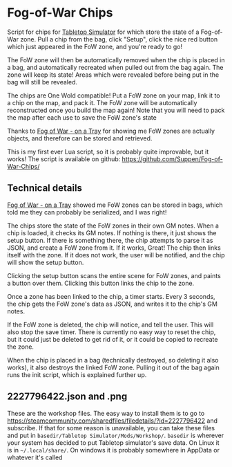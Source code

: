 Fog-of-War Chips
================

Script for chips for [Tabletop Simulator](https://www.tabletopsimulator.com/) for which store the state of a Fog-of-War zone. Pull a chip from the bag, click "Setup", click the nice red button which just appeared in the FoW zone, and you're ready to go!

The FoW zone will then be automatically removed when the chip is placed in a bag, and automatically recreated when pulled out from the bag again. The zone will keep its state! Areas which were revealed before being put in the bag will still be revealed.

The chips are One Wold compatible! Put a FoW zone on your map, link it to a chip on the map, and pack it. The FoW zone will be automatically reconstructed once you build the map again! Note that you will need to pack the map after each use to save the FoW zone's state

Thanks to [Fog of War - on a Tray](https://steamcommunity.com/sharedfiles/filedetails/?id=2195642328) for showing me FoW zones are actually objects, and therefore can be stored and retrieved.

This is my first ever Lua script, so it is probably quite improvable, but it works! The script is available on github: https://github.com/Suppen/Fog-of-War-Chips/



Technical details
-----------------

[Fog of War - on a Tray](https://steamcommunity.com/sharedfiles/filedetails/?id=2195642328) showed me FoW zones can be stored in bags, which told me they can probably be serialized, and I was right!

The chips store the state of the FoW zones in their own GM notes. When a chip is loaded, it checks its GM notes. If nothing is there, it just shows the setup button. If there is something there, the chip attempts to parse it as JSON, and create a FoW zone from it. If it works, Great! The chip then links itself with the zone. If it does not work, the user will be notified, and the chip will show the setup button.

Clicking the setup button scans the entire scene for FoW zones, and paints a button over them. Clicking this button links the chip to the zone.

Once a zone has been linked to the chip, a timer starts. Every 3 seconds, the chip gets the FoW zone's data as JSON, and writes it to the chip's GM notes.

If the FoW zone is deleted, the chip will notice, and tell the user. This will also stop the save timer. There is currently no easy way to reset the chip, but it could just be deleted to get rid of it, or it could be copied to recreate the zone.

When the chip is placed in a bag (technically destroyed, so deleting it also works), it also destroys the linked FoW zone. Pulling it out of the bag again runs the init script, which is explained further up.


2227796422.json and .png
------------------------

These are the workshop files. The easy way to install them is to go to https://steamcommunity.com/sharedfiles/filedetails/?id=2227796422 and subscribe. If that for some reason is unavailable, you can take these files and put in `basedir/Tabletop Simulator/Mods/Workshop/`. `basedir` is wherever your system has decided to put Tabletop simulator's save data. On Linux it is in `~/.local/share/`. On windows it is probably somewhere in AppData or whatever it's called
